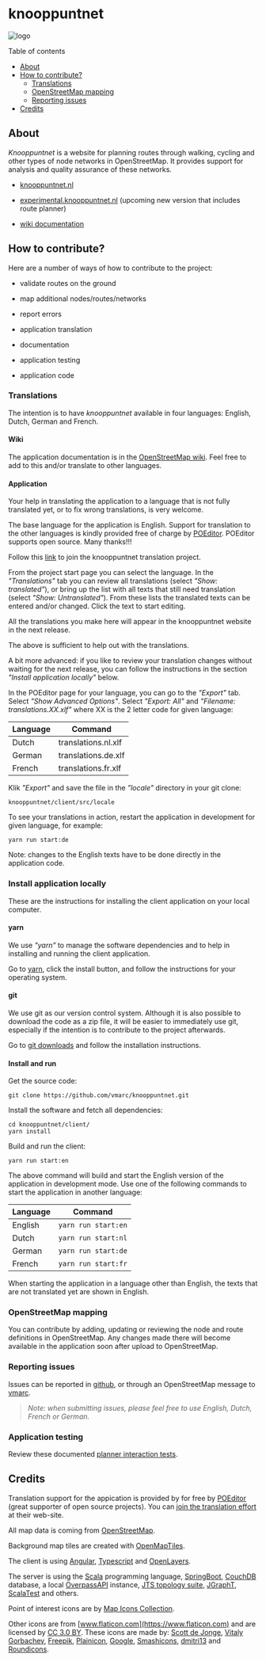 # knooppuntnet

![logo](client/src/assets/icons/icon-72x72.png)

Table of contents

- [About](#about)
- [How to contribute?](#contribute)
  - [Translations](#translations)
  - [OpenStreetMap mapping](#mapping)
  - [Reporting issues](#issues)
- [Credits](#credits)



## About
<a name="about"></a>

_Knooppuntnet_ is a website for planning routes through walking, 
cycling and other types of node networks in OpenStreetMap. It provides support for
analysis and quality assurance of these networks.

- [knooppuntnet.nl](https://knooppuntnet.nl)

- [experimental.knooppuntnet.nl](https://experimental.knooppuntnet.nl) (upcoming new version that includes route planner)

- [wiki documentation](https://wiki.openstreetmap.org/wiki/Knooppuntnet)

## How to contribute?
<a name="contribute"></a>

Here are a number of ways of how to contribute to the project:

- validate routes on the ground

- map additional nodes/routes/networks

- report errors

- application translation

- documentation

- application testing

- application code

### Translations
<a name="translations"></a>

The intention is to have _knooppuntnet_ available in four languages: English, Dutch, German and French.

#### Wiki

The application documentation is in the [OpenStreetMap wiki](https://wiki.openstreetmap.org/wiki/Knooppuntnet). Feel free
to add to this and/or translate to other languages.


#### Application

Your help in translating the application to a language that is not fully translated yet, or
to fix wrong translations, is very welcome.

The base language for the application is English. Support for translation to the other languages
is kindly provided free of charge by [POEditor](https://poeditor.com). POEditor supports
open source. Many thanks!!!

Follow this [link](https://poeditor.com/join/project/Bfvs2fvcYI) to join the knooppuntnet translation project.

From the project start page you can select the language. In the _"Translations"_ tab you can review all translations
(select _"Show: translated"_), or bring up the list with all texts that still need translation (select _"Show: Untranslated"_).
From these lists the translated texts can be entered and/or changed. Click the text to start editing.

All the translations you make here will appear in the knooppuntnet website in the next release.

The above is sufficient to help out with the translations.

A bit more advanced: if you like to review your translation changes without waiting for the next release,
you can follow the instructions in the section _"Install application locally"_ below.

In the POEditor page for your language, you can go to the _"Export"_ tab.  Select _"Show Advanced Options"_.
Select _"Export: All"_ and _"Filename: translations.XX.xlf"_ where XX is the 2 letter code for given language:

|Language|Command
|---|---
|Dutch|translations.nl.xlf
|German|translations.de.xlf
|French|translations.fr.xlf

Klik _"Export"_ and save the file in the _"locale"_ directory in your git clone:

	knooppuntnet/client/src/locale

To see your translations in action, restart the application in development for given
language, for example:

	yarn run start:de

Note: changes to the English texts have to be done directly in the application code.


### Install application locally

These are the instructions for installing the client application on your local computer.


#### yarn

We use _"yarn"_ to manage the software dependencies and to help in installing
and running the client application.

Go to [yarn](https://yarnpkg.com), click the install button, and follow the
instructions for your operating system.

#### git

We use git as our version control system. Although it is also possible to download
the code as a zip file, it will be easier to immediately use git, especially if the
intention is to contribute to the project afterwards.

Go to [git downloads](https://git-scm.com/downloads) and follow the installation instructions.


#### Install and run

Get the source code:

	git clone https://github.com/vmarc/knooppuntnet.git

Install the software and fetch all dependencies:

	cd knooppuntnet/client/
	yarn install

Build and run the client:

	yarn run start:en

The above command will build and start the English version of the application in development mode.
Use one of the following commands to start the application in another language:

|Language|Command
|---|---
|English|`yarn run start:en`
|Dutch|`yarn run start:nl`
|German|`yarn run start:de`
|French|`yarn run start:fr`

When starting the application in a language other than English, the texts that are not translated yet are shown in English.

### OpenStreetMap mapping
<a name="mapping"></a>

You can contribute by adding, updating or reviewing the node and route definitions
in OpenStreetMap. Any changes made there will become available in the application soon 
after upload to OpenStreetMap.

### Reporting issues
<a name="issues"></a>

Issues can be reported in [github](https://github.com/vmarc/knooppuntnet/issues), or through
an OpenStreetMap message to [vmarc](https://www.openstreetmap.org/message/new/vmarc).

> _Note: when submitting issues, please feel free to use English, Dutch, French or German._


### Application testing
<a name="testing"></a>

Review these documented [planner interaction tests](https://github.com/vmarc/knooppuntnet/blob/develop/docs/planner-interactions.md).

## Credits
<a name="credits"></a>

Translation support for the appication is provided by for free by
[POEditor](https://poeditor.com/) (great supporter of open source projects). 
You can [join the translation effort](https://poeditor.com/join/project/Bfvs2fvcYI)
at their web-site.

All map data is coming from [OpenStreetMap](http://www.openstreetmap.org).

Background map tiles are created with [OpenMapTiles](https://openmaptiles.org).

The client is using [Angular](https://angular.io/), [Typescript](https://www.typescriptlang.org/) and [OpenLayers](https://openlayers.org/).

The server is using the [Scala](https://www.scala-lang.org/) programming language,
[SpringBoot](https://spring.io/projects/spring-boot),
[CouchDB](https://couchdb.apache.org/) database,
a local [OverpassAPI](http://overpass-api.de/) instance,
[JTS topology suite](https://locationtech.github.io/jts/),
[JGraphT](https://jgrapht.org/),
[ScalaTest](https://www.scalatest.org/)
and others.


Point of interest icons are by [Map Icons Collection](https://mapicons.mapsmarker.com).

Other icons are from [www.flaticon.com](https://www.flaticon.com) and are licensed by
[CC 3.0 BY](http://creativecommons.org/licenses/by/3.0/).
These icons are made by:
[Scott de Jonge](https://www.flaticon.com/authors/scott-de-jonge),
[Vitaly Gorbachev](https://www.flaticon.com/authors/vitaly-gorbachev),
[Freepik](https://www.freepik.com/),
[Plainicon](https://www.flaticon.com/authors/plainicon),
[Google](https://www.flaticon.com/authors/google),
[Smashicons](https://www.flaticon.com/authors/smashicons),
[dmitri13](https://www.flaticon.com/authors/dmitri13) and
[Roundicons](https://www.flaticon.com/authors/roundicons).
